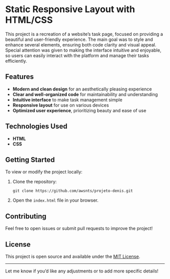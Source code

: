 # Static Responsive Layout with HTML/CSS

This project is a recreation of a website’s task page, focused on providing a beautiful and user-friendly experience. The main goal was to style and enhance several elements, ensuring both code clarity and visual appeal. Special attention was given to making the interface intuitive and enjoyable, so users can easily interact with the platform and manage their tasks efficiently.

## Features

- **Modern and clean design** for an aesthetically pleasing experience  
- **Clear and well-organized code** for maintainability and understanding  
- **Intuitive interface** to make task management simple  
- **Responsive layout** for use on various devices  
- **Optimized user experience**, prioritizing beauty and ease of use  

## Technologies Used

- **HTML**  
- **CSS**  

## Getting Started

To view or modify the project locally:

1. Clone the repository:
   ```
   git clone https://github.com/awsnts/projeto-denis.git
   ```
2. Open the `index.html` file in your browser.

## Contributing

Feel free to open issues or submit pull requests to improve the project!

## License

This project is open source and available under the [MIT License](LICENSE).

---

Let me know if you’d like any adjustments or to add more specific details!
